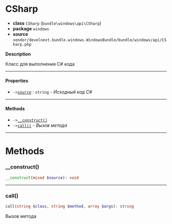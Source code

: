 # CSharp

- **class** `CSharp` (`bundle\windows\api\CSharp`)
- **package** `windows`
- **source** `vendor/develnext.bundle.windows.WindowsBundle/bundle/windows/api/CSharp.php`

**Description**

Класс для выполнения C# кода

---

#### Properties

- `->`[`source`](#prop-source) : `string` - _Исходный код C#_

---

#### Methods

- `->`[`__construct()`](#method-__construct)
- `->`[`call()`](#method-call) - _Вызов метода_

---
# Methods

<a name="method-__construct"></a>

### __construct()
```php
__construct(mixed $source): void
```

---

<a name="method-call"></a>

### call()
```php
call(string $class, string $method, array $args): string
```
Вызов метода